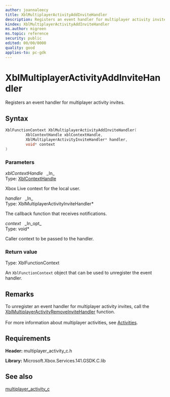 ```yaml
---
author: joannaleecy
title: XblMultiplayerActivityAddInviteHandler
description: Registers an event handler for multiplayer activity invites.
kindex: XblMultiplayerActivityAddInviteHandler
ms.author: migreen
ms.topic: reference
security: public
edited: 00/00/0000
quality: good
applies-to: pc-gdk
---
```


# XblMultiplayerActivityAddInviteHandler  

Registers an event handler for multiplayer activity invites.  

## Syntax  
  
```cpp
XblFunctionContext XblMultiplayerActivityAddInviteHandler(  
         XblContextHandle xblContextHandle,  
         XblMultiplayerActivityInviteHandler* handler,  
         void* context  
)  
```  
  
### Parameters  
  
*xblContextHandle* &nbsp;&nbsp;\_In\_  
Type: [XblContextHandle](../../types_c/handles/xblcontexthandle.md)  
  
Xbox Live context for the local user.  
  
*handler* &nbsp;&nbsp;\_In\_  
Type: XblMultiplayerActivityInviteHandler*  
  
The callback function that receives notifications.  
  
*context* &nbsp;&nbsp;\_In\_opt\_  
Type: void*  
  
Caller context to be passed to the handler.  
  
  
### Return value  
Type: XblFunctionContext
  
An `XblFunctionContext` object that can be used to unregister the event handler.
  
## Remarks  
  
To unregister an event handler for multiplayer activity invites, call the [XblMultiplayerActivityRemoveInviteHandler](xblmultiplayeractivityremoveinvitehandler.md) function. <br /><br /> For more information about multiplayer activities, see [Activities](../../../../../live/features/multiplayer/mpa/concepts/live-mpa-activities.md).
  
## Requirements  
  
**Header:** multiplayer_activity_c.h
  
**Library:** Microsoft.Xbox.Services.141.GSDK.C.lib
  
## See also  
[multiplayer_activity_c](../multiplayer_activity_c_members.md)  
  
  